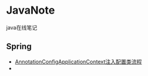 # JavaNote
java在线笔记

## Spring

- [AnnotationConfigApplicationContext注入配置类流程](https://github.com/itlixudong/JavaNote/blob/main/spring/AnnotationConfigApplicationContext%E6%B3%A8%E5%85%A5%E9%85%8D%E7%BD%AE%E7%B1%BB%E6%B5%81%E7%A8%8B.md)
- 